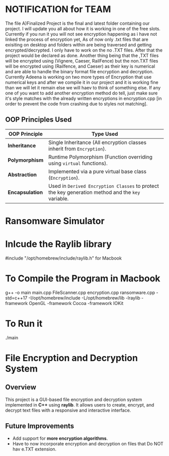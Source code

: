 # NOTIFICATION for TEAM
The file A)Finalized Project is the final and latest folder containing our project. I will update you all about how it is working in one of the free slots. Currently if you run it you will not see encryption happening as i have not linked the process of encryption yet, As of now only .txt files that are exisiting on desktop and folders within are being traversed and getting encrypted/decrypted. I only have to work on the no .TXT files. After that the project would be declared as done.
Another thing being that the ,TXT files will be encrypted using (Vignere, Caeser, RailFence) but the non.TXT files will be encrypted using (Railfence, and Caeser) as their key is numerical and are able to handle the binary format file encryption and decryption. 
Currently Adeena is working on two more types of Encryption that use numerical keys and after we compile it in our project and it is working fine than we will let it remain else we will haev to think of something else.
If any one of you want to add another encryption method do tell, just make sure it's style matches with the already written encryptions in encryption.cpp [in order to prevent the code from crashing due to styles not matching].


## OOP Principles Used

| OOP Principle   | Type Used |
|----------------|-----------|
| **Inheritance** | Single Inheritance (All encryption classes inherit from `Encryption`). |
| **Polymorphism** | Runtime Polymorphism (Function overriding using `virtual` functions). |
| **Abstraction** | Implemented via a pure virtual base class (`Encryption`). |
| **Encapsulation** | Used in `Derived Encryption Classes` to protect the key generation method and the `key` variable. |


# Ransomware Simulator

# Inlcude the Raylib library
#include "/opt/homebrew/include/raylib.h"  for Macbook

# To Compile the Program in Macbook
g++ -o main main.cpp FileScanner.cpp encryption.cpp ransomware.cpp -std=c++17 -I/opt/homebrew/include -L/opt/homebrew/lib -lraylib -framework OpenGL -framework Cocoa -framework IOKit

#  To Run it
./main

# File Encryption and Decryption System

## Overview
This project is a GUI-based file encryption and decryption system implemented in **C++** using **raylib**. It allows users to create, encrypt, and decrypt text files with a responsive and interactive interface.

## Future Improvements
- Add support for **more encryption algorithms**.
- Have to now incorporate encryption and decryption on files that Do NOT hav e.TXT extension.
